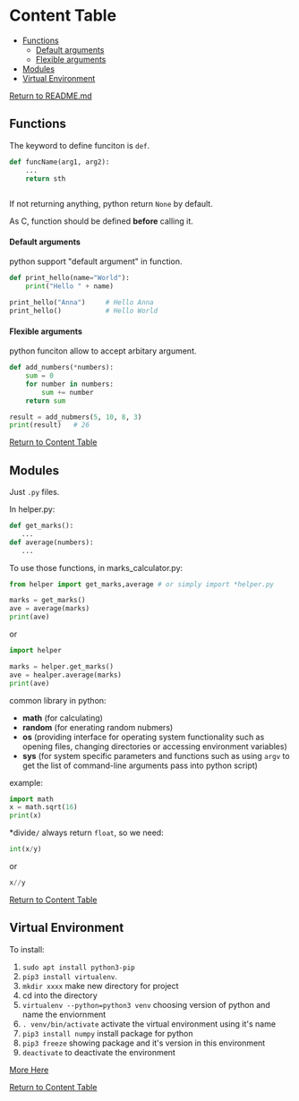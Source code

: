 <a id="ct"></a>

# Content Table
* [Functions](#Functions)
	* [Default arguments](#Default-arguments)
	* [Flexible arguments](#Flexible-arguments)
* [Modules](#Modules)
* [Virtual Environment](#Virtual-Environment)

[Return to README.md](https://github.com/KatrinaaDing/cs1531/blob/master/README.md)

<a id="f"></a>

## Functions
The keyword to define funciton is `def`.


```python
def funcName(arg1, arg2):
	...
	return sth 	
	
```
If not returning anything, python return `None` by default.

As C, function should be defined **before** calling it.

<a id="da"></a>

#### Default arguments
python support "default argument" in function.

```python
def print_hello(name="World"):
	print("Hello " + name)

print_hello("Anna")		# Hello Anna
print_hello()			# Hello World
```
<a id="fa"></a>

#### Flexible arguments
python funciton allow to accept arbitary argument.  

```python
def add_numbers(*numbers):
	sum = 0
	for number in numbers:
		sum += number
	return sum

result = add_nubmers(5, 10, 8, 3)
print(result)	# 26
```
[Return to Content Table](#Content-Table)

<a id="m"></a>

## Modules
 Just `.py` files.
 
 In helper.py:
  
 ```python
 def get_marks():
 	...
 def average(numbers):
 	... 
 
 ```
 To use those functions, in marks_calculator.py:  
 
```python
from helper import get_marks,average # or simply import *helper.py

marks = get_marks()
ave = average(marks)
print(ave)
```
or

```python
import helper

marks = helper.get_marks()
ave = healper.average(marks)
print(ave)
```
common library in python:  

* **math** (for calculating)
* **random** (for enerating random nubmers)
* **os** (providing interface for operating system functionality such as opening files, changing directories or accessing environment variables)
* **sys** (for system specific parameters and functions such as using `argv` to get the list of command-line arguments pass into python script)

example:

```python
import math
x = math.sqrt(16)
print(x)
```
*divide`/` always return `float`, so we need:

```python
int(x/y)
```
or

```python
x//y
```
[Return to Content Table](#Content-Table)

<a id="ve"></a>

## Virtual Environment
To install:  

1. `sudo apt install python3-pip`
2. `pip3 install virtualenv`. 
3.  `mkdir xxxx` make new directory for project
4. cd into the directory
5. `virtualenv --python=python3 venv` choosing version of python and name the enviornment
6. `. venv/bin/activate` activate the virtual environment using it's name
7. `pip3 install numpy` install package for python
8. `pip3 freeze` showing package and it's version in this environment
9. `deactivate` to deactivate the environment

[More Here](http://www.cse.unsw.edu.au/~cs1531/19T1/extra/virtualenv.html)

[Return to Content Table](#Content-Table)

